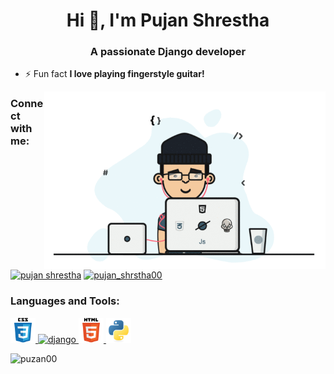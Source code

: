 <h1 align="center">Hi 👋, I'm Pujan Shrestha</h1>
<h3 align="center">A passionate Django developer</h3>

- ⚡ Fun fact **I love playing fingerstyle guitar!**
<img align="right" alt="coding" width="450" src="https://github.com/puzan00/puzan00/blob/main/code.png">
<h3 align="left">Connect with me:</h3>
<p align="left">
<a href="https://fb.com/pujan shrestha" target="blank"><img align="center" src="https://raw.githubusercontent.com/rahuldkjain/github-profile-readme-generator/master/src/images/icons/Social/facebook.svg" alt="pujan shrestha" height="30" width="40" /></a>
<a href="https://instagram.com/pujan_shrstha00" target="blank"><img align="center" src="https://raw.githubusercontent.com/rahuldkjain/github-profile-readme-generator/master/src/images/icons/Social/instagram.svg" alt="pujan_shrstha00" height="30" width="40" /></a>
</p>

<h3 align="left">Languages and Tools:</h3>
<p align="left"> <a href="https://www.w3schools.com/css/" target="_blank" rel="noreferrer"> <img src="https://raw.githubusercontent.com/devicons/devicon/master/icons/css3/css3-original-wordmark.svg" alt="css3" width="40" height="40"/> </a> <a href="https://www.djangoproject.com/" target="_blank" rel="noreferrer"> <img src="https://cdn.worldvectorlogo.com/logos/django.svg" alt="django" width="40" height="40"/> </a> <a href="https://www.w3.org/html/" target="_blank" rel="noreferrer"> <img src="https://raw.githubusercontent.com/devicons/devicon/master/icons/html5/html5-original-wordmark.svg" alt="html5" width="40" height="40"/> </a> <a href="https://www.python.org" target="_blank" rel="noreferrer"> <img src="https://raw.githubusercontent.com/devicons/devicon/master/icons/python/python-original.svg" alt="python" width="40" height="40"/> </a> </p>

<p><img align="left" src="https://github-readme-stats.vercel.app/api/top-langs?username=puzan00&show_icons=true&locale=en&layout=compact" alt="puzan00" /></p>




